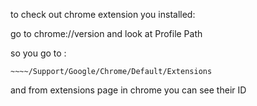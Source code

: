 to check out chrome extension you installed:

go to chrome://version
and look at Profile Path

so you go to :
```
~~~~/Support/Google/Chrome/Default/Extensions
```
and from extensions page in chrome you can see their ID
